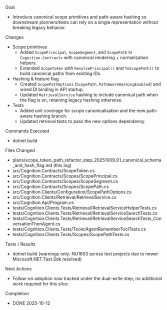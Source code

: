 Goal
- Introduce canonical scope primitives and path-aware hashing so downstream planners/tests can rely on a single representation without breaking legacy behavior.

Changes
- Scope primitives
  - Added `ScopePrincipal`, `ScopeSegment`, and `ScopePath` in `Cognition.Contracts` with canonical rendering + normalization helpers.
  - Extended `ScopeToken` with `ResolvePrincipal()` and `ToScopePath()` to build canonical paths from existing IDs.
- Hashing & feature flag
  - Created `ScopePathOptions` (`ScopePath.PathAwareHashingEnabled`) and wired DI binding in API startup.
  - Updated `RetrievalService` hashing to include canonical path when the flag is on, retaining legacy hashing otherwise.
- Tests
  - Added unit coverage for scope canonicalisation and the new path-aware hashing branch.
  - Updated retrieval tests to pass the new options dependency.

Commands Executed
- dotnet build

Files Changed
- plans/scope_token_path_refactor_step_20251009_01_canonical_schema_and_hash_flag.md (this log)
- src/Cognition.Contracts/ScopeToken.cs
- src/Cognition.Contracts/Scopes/ScopePrincipal.cs
- src/Cognition.Contracts/Scopes/ScopeSegment.cs
- src/Cognition.Contracts/Scopes/ScopePath.cs
- src/Cognition.Clients/Configuration/ScopePathOptions.cs
- src/Cognition.Clients/Retrieval/RetrievalService.cs
- src/Cognition.Api/Program.cs
- tests/Cognition.Clients.Tests/Retrieval/RetrievalServiceHelperTests.cs
- tests/Cognition.Clients.Tests/Retrieval/RetrievalServiceSearchTests.cs
- tests/Cognition.Clients.Tests/Retrieval/RetrievalServiceSearchTests_ConversationThenAgent.cs
- tests/Cognition.Clients.Tests/Tools/AgentRememberToolTests.cs
- tests/Cognition.Clients.Tests/Scopes/ScopePathTests.cs

Tests / Results
- dotnet build (warnings only: NU1603 across test projects due to newer Microsoft.NET.Test.Sdk resolved)

Next Actions
- Follow-on adoption now tracked under the dual-write step; no additional work required for this slice.

Completion
- DONE 2025-10-12
